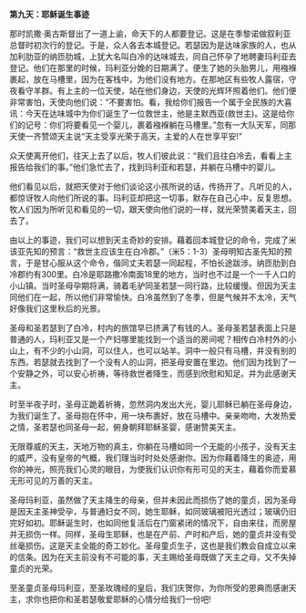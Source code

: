 **第九天：耶稣诞生事迹**

那时凯撒·奥古斯督出了一道上谕，命天下的人都要登记。这是在季黎诺做叙利亚总督时初次行的登记。于是，众人各去本城登记。若瑟因为是达味家族的人，也从加利肋亚的纳匝肋城，上犹大名叫白冷的达味城去，同自己怀孕了地聘妻玛利亚去登记。他们在那里的时候，玛利亚分娩的日期满了。便生了她的头胎男儿，用襁褓裹起，放在马槽里，因为在客栈中，为他们没有地方。在那地区有些牧人露宿，守夜看守羊群。有上主的一位天使，站在他们身边，天使的光辉环照着他们。他们便非常害怕，天使向他们说：“不要害怕。看，我给你们报告一个属于全民族的大喜讯：今天在达味城中为你们诞生了一位救世主，他是主默西亚(救世主)。这是给你们的记号：你们将要看见一个婴儿，裹着襁褓躺在马槽里。”忽有一大队天军，同那天使一齐赞颂天主说“天主受享光荣于高天，主爱的人在世享平安!”

众天使离开他们，往天上去了以后，牧人们彼此说：“我们且往白冷去，看看上主报告给我们的事。”他们急忙去了，找到玛利亚和若瑟，并躺在马槽中的婴儿。

他们看见以后，就把天使对于他们谈论这小孩所说的话，传扬开了。凡听见的人，都惊讶牧人向他们所说的事。玛利亚却把这一切事，默存在自己心中，反复思想。牧人们因为所听见和看见的一切，跟天使向他们说的一样，就光荣赞美着天主，回去了。

由以上的事迹，我们可以想到天主奇妙的安排。藉着回本城登记的命令，完成了米该亚先知的预言：“救世主应该生在白冷郡。”（米5：1-3）圣母明知古圣先知的预言，于是甘心服从这个命令，偕同丈夫若瑟一同起程，不怕长途跋涉。纳匝肋到白冷郡约有300里。白冷是耶路撒冷南面18里的地方，当时也不过是一个一千人口的小山镇。当时圣母孕期将满，骑着毛驴同圣若瑟一同行路，比较缓慢。但因为天主同他们在一起，所以他们非常愉快。白冷虽然到了冬季，但是气候并不太冷，天气好像我们这里秋后的光景。

圣母和圣若瑟到了白冷，村内的旅馆早已挤满了有钱的人。圣母圣若瑟表面上只是普通的人，玛利亚又是一个产妇哪里能找到一个适当的房间呢？相传白冷村外的小山上，有不少的小山洞，可以住人，也可以站羊。洞中一般只有马槽，并没有别的东西。若瑟就去找到了一个没有人的山洞，把圣母安置在里边。他们因为找到了一个安静之外，可以安心祈祷，等待救世者降生，而感到欣慰和知足。并为此感谢天主。

时至半夜子时，圣母正跪着祈祷，忽然洞内发出大光，婴儿耶稣已躺在圣母身边，为我们诞生了。圣母抱在怀中，用一块布裹好，放在马槽中。亲亲吻吻，大发热爱之情，圣若瑟也同圣母一起，俯身朝拜耶稣圣婴，感谢赞美天主。

无限尊威的天主，天地万物的真主，你躺在马槽如同一个无能的小孩子，没有天主的威严，没有皇帝的气概，我们理当时时处处感谢你。因为你藉着降生的奥迹，用你的神光，照亮我们心灵的眼目，为使我们认识你有形可见的天主，藉着你而爱慕无形可见的万善的天主。

圣母玛利亚，虽然做了天主降生的母亲，但并未因此而损伤了她的童贞，因为圣母是因天主圣神受孕，与普通妇女不同，她生耶稣，如同玻璃被阳光透过；玻璃仍旧完好如初。耶稣诞生时，也如同他复活后在门窗紧闭的情况下，自由来往，而房屋并无损伤一样。同样，圣母生耶稣，也是在产前、产时和产后，她的童贞并没有受丝毫损伤。这是天主全能的奇工妙化。圣母童贞生子，这也是我们教会自成立以来的信条。因为在天主前没有不可能的事，天主赐给圣母既做了天主之母，又不失掉童贞的光荣。

至圣童贞圣母玛利亚，至圣玫瑰经的皇后，我们庆贺你，为你所受的恩典而感谢天主，求你也把你和圣若瑟敬爱耶稣的心情分给我们一份吧!